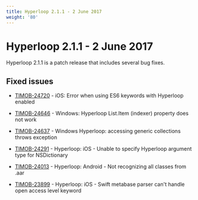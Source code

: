 ```yaml
---
title: Hyperloop 2.1.1 - 2 June 2017
weight: '80'
---
```


# Hyperloop 2.1.1 - 2 June 2017

Hyperloop 2.1.1 is a patch release that includes several bug fixes.

## Fixed issues

* [TIMOB-24720](https://jira.appcelerator.org/browse/TIMOB-24720) - iOS: Error when using ES6 keywords with Hyperloop enabled

* [TIMOB-24646](https://jira.appcelerator.org/browse/TIMOB-24646) - Windows: Hyperloop List.Item (indexer) property does not work

* [TIMOB-24637](https://jira.appcelerator.org/browse/TIMOB-24637) - Windows Hyperloop: accessing generic collections throws exception

* [TIMOB-24291](https://jira.appcelerator.org/browse/TIMOB-24291) - Hyperloop: iOS - Unable to specify Hyperloop argument type for NSDictionary

* [TIMOB-24013](https://jira.appcelerator.org/browse/TIMOB-24013) - Hyperloop: Android - Not recognizing all classes from .aar

* [TIMOB-23899](https://jira.appcelerator.org/browse/TIMOB-23899) - Hyperloop: iOS - Swift metabase parser can't handle open access level keyword
